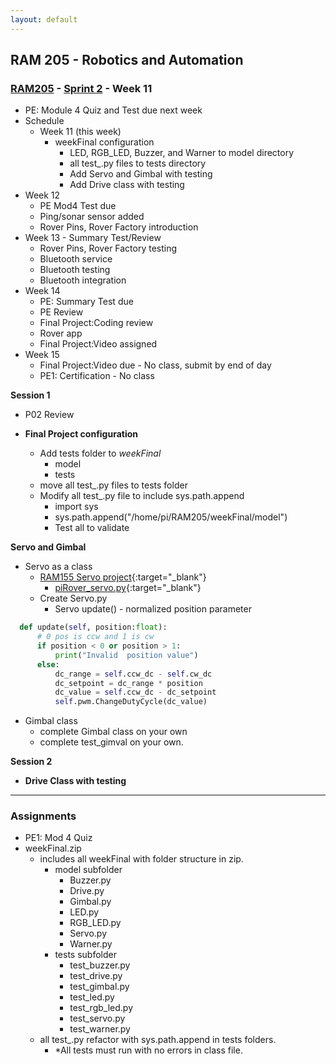 ```yaml
---
layout: default
---
```


## RAM 205 - Robotics and Automation

### [RAM205](../../) - [Sprint 2](../) - Week 11

- PE: Module 4 Quiz and Test due next week
- Schedule
  - Week 11 (this week)
    - weekFinal configuration
      - LED, RGB_LED, Buzzer, and Warner to model directory
      - all test_.py files to tests directory
      - Add Servo and Gimbal with testing
      - Add Drive class with testing 
- Week 12 
    - PE Mod4 Test due
    - Ping/sonar sensor added
    - Rover Pins, Rover Factory introduction
- Week 13 - Summary Test/Review
  - Rover Pins, Rover Factory testing
  - Bluetooth service
  - Bluetooth testing
  - Bluetooth integration
- Week 14  
  - PE: Summary Test due
  - PE Review
  - Final Project:Coding review
  - Rover app
  - Final Project:Video assigned
- Week 15 
  - Final Project:Video due - No class, submit by end of day
  - PE1: Certification - No class  

**Session 1**
- P02 Review

- **Final Project configuration**
  - Add tests folder to *weekFinal*
    - model
    - tests
  - move all test_.py files to tests folder
  - Modify all test_.py file to include sys.path.append
    - import sys
    - sys.path.append("/home/pi/RAM205/weekFinal/model")
    - Test all to validate

**Servo and Gimbal**
- Servo as a class
  - [RAM155 Servo project](P03.RemoteDrive.Servo.pdf){:target="_blank"}
    - [piRover_servo.py](piRover_servo.py){:target="_blank"}
  - Create Servo.py
    - Servo update() - normalized position parameter

```python
  def update(self, position:float):
      # 0 pos is ccw and 1 is cw
      if position < 0 or position > 1:
          print("Invalid  position value")
      else:
          dc_range = self.ccw_dc - self.cw_dc
          dc_setpoint = dc_range * position
          dc_value = self.ccw_dc - dc_setpoint
          self.pwm.ChangeDutyCycle(dc_value)

```
- Gimbal class
  - complete Gimbal class on your own
  - complete test_gimval on your own.

**Session 2**

- **Drive Class with testing**
      
---

### Assignments

- PE1: Mod 4 Quiz
- weekFinal.zip 
  - includes all weekFinal with folder structure in zip.
    - model subfolder
      - Buzzer.py
      - Drive.py
      - Gimbal.py
      - LED.py
      - RGB_LED.py
      - Servo.py
      - Warner.py
    - tests subfolder
      - test_buzzer.py
      - test_drive.py
      - test_gimbal.py
      - test_led.py
      - test_rgb_led.py
      - test_servo.py
      - test_warner.py
  - all test_.py refactor with sys.path.append in tests folders.
    - *All tests must run with no errors in class file.
  
  
